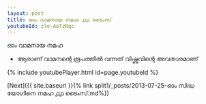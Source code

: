 ```yaml
---
layout: post
title: ഓം വാമനായ നമഹ ൧൧ ടൈംസ്
youtubeId: zle-AoTzRqc
---
```

 
 
 ഓം വാമനായ നമഹ 
 
 -  ആരാണ് വാമനന്റെ രൂപത്തിൽ വന്നത് വിഷ്ണുവിന്റെ അവതാരമാണ് 
 
  
 
  
 
 
 
 
 
 


{% include youtubePlayer.html id=page.youtubeId %}
 
[Next]({{ site.baseurl }}{% link  split1/_posts/2013-07-25-ഓം സിദ്ധ യോഗിനെ നമഹ ൧൧ ടൈംസ്.md%})
 
